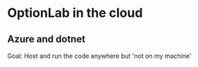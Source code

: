 # OptionLab in the cloud

## Azure and dotnet

Goal: Host and run the code anywhere but 'not on my machine'

